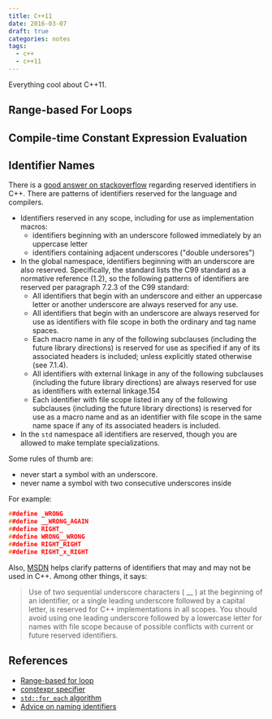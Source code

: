 ```yaml
---
title: C++11
date: 2016-03-07
draft: true
categories: notes
tags:
  - c++
  - c++11
---
```


Everything cool about C++11.
<!--more-->

## Range-based For Loops

## Compile-time Constant Expression Evaluation

## Identifier Names
There is a [good answer on stackoverflow](http://stackoverflow.com/questions/228783/what-are-the-rules-about-using-an-underscore-in-a-c-identifier) regarding reserved identifiers in C++. There are patterns of identifiers reserved for the language and compilers.

- Identifiers reserved in any scope, including for use as implementation macros:
    - identifiers beginning with an underscore followed immediately by an uppercase letter
    - identifiers containing adjacent underscores ("double undersores")
- In the global namespace, identifiers beginning with an underscore are also reserved. Specifically, the standard lists the C99 standard as a normative reference (1.2), so the following patterns of identifiers are reserved per paragraph 7.2.3 of the C99 standard:
    - All identifiers that begin with an underscore and either an uppercase letter or another underscore are always reserved for any use.
    - All identifiers that begin with an underscore are always reserved for use as identifiers with file scope in both the ordinary and tag name spaces.
    - Each macro name in any of the following subclauses (including the future library directions) is reserved for use as specified if any of its associated headers is included; unless explicitly stated otherwise (see 7.1.4).
    - All identifiers with external linkage in any of the following subclauses (including the future library directions) are always reserved for use as identifiers with external linkage.154
    - Each identifier with file scope listed in any of the following subclauses (including the future library directions) is reserved for use as a macro name and as an identifier with file scope in the same name space if any of its associated headers is included.
- In the `std` namespace all identifiers are reserved, though you are allowed to make template specializations.

Some rules of thumb are:
- never start a symbol with an underscore.
- never name a symbol with two consecutive underscores inside

For example:
```cpp
##define _WRONG
##define __WRONG_AGAIN
##define RIGHT_
##define WRONG__WRONG
##define RIGHT_RIGHT
##define RIGHT_x_RIGHT
```

Also, [MSDN](https://msdn.microsoft.com/en-us/library/565w213d.aspx) helps clarify patterns of identifiers that may and may not be used in C++. Among other things, it says:

> Use of two sequential underscore characters ( __ ) at the beginning of an identifier, or a single leading underscore followed by a capital letter, is reserved for C++ implementations in all scopes. You should avoid using one leading underscore followed by a lowercase letter for names with file scope because of possible conflicts with current or future reserved identifiers.

## References
- <a id="range-for"></a>[Range-based for loop](http://en.cppreference.com/w/cpp/language/range-for)
- <a id="constexpr"></a>[constexpr specifier](http://en.cppreference.com/w/cpp/language/constexpr)
- <a id="std::for_each"></a>[`std::for_each` algorithm](http://en.cppreference.com/w/cpp/algorithm/for_each)
- [Advice on naming identifiers](http://stackoverflow.com/questions/228783/what-are-the-rules-about-using-an-underscore-in-a-c-identifier)
